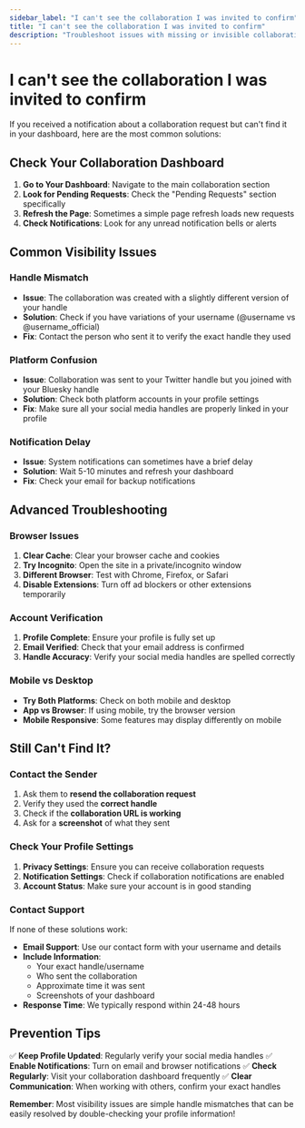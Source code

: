 ```yaml
---
sidebar_label: "I can't see the collaboration I was invited to confirm"
title: "I can't see the collaboration I was invited to confirm"
description: "Troubleshoot issues with missing or invisible collaboration requests in your dashboard."
---
```


# I can't see the collaboration I was invited to confirm

If you received a notification about a collaboration request but can't find it in your dashboard, here are the most common solutions:

## **Check Your Collaboration Dashboard**

1. **Go to Your Dashboard**: Navigate to the main collaboration section
2. **Look for Pending Requests**: Check the "Pending Requests" section specifically
3. **Refresh the Page**: Sometimes a simple page refresh loads new requests
4. **Check Notifications**: Look for any unread notification bells or alerts

## **Common Visibility Issues**

### **Handle Mismatch**
- **Issue**: The collaboration was created with a slightly different version of your handle
- **Solution**: Check if you have variations of your username (@username vs @username_official)
- **Fix**: Contact the person who sent it to verify the exact handle they used

### **Platform Confusion**
- **Issue**: Collaboration was sent to your Twitter handle but you joined with your Bluesky handle
- **Solution**: Check both platform accounts in your profile settings
- **Fix**: Make sure all your social media handles are properly linked in your profile

### **Notification Delay**
- **Issue**: System notifications can sometimes have a brief delay
- **Solution**: Wait 5-10 minutes and refresh your dashboard
- **Fix**: Check your email for backup notifications

## **Advanced Troubleshooting**

### **Browser Issues**
1. **Clear Cache**: Clear your browser cache and cookies
2. **Try Incognito**: Open the site in a private/incognito window
3. **Different Browser**: Test with Chrome, Firefox, or Safari
4. **Disable Extensions**: Turn off ad blockers or other extensions temporarily

### **Account Verification**
1. **Profile Complete**: Ensure your profile is fully set up
2. **Email Verified**: Check that your email address is confirmed
3. **Handle Accuracy**: Verify your social media handles are spelled correctly

### **Mobile vs Desktop**
- **Try Both Platforms**: Check on both mobile and desktop
- **App vs Browser**: If using mobile, try the browser version
- **Mobile Responsive**: Some features may display differently on mobile

## **Still Can't Find It?**

### **Contact the Sender**
1. Ask them to **resend the collaboration request**
2. Verify they used the **correct handle**
3. Check if the **collaboration URL is working**
4. Ask for a **screenshot** of what they sent

### **Check Your Profile Settings**
1. **Privacy Settings**: Ensure you can receive collaboration requests
2. **Notification Settings**: Check if collaboration notifications are enabled
3. **Account Status**: Make sure your account is in good standing

### **Contact Support**
If none of these solutions work:
- **Email Support**: Use our contact form with your username and details
- **Include Information**:
  - Your exact handle/username
  - Who sent the collaboration
  - Approximate time it was sent
  - Screenshots of your dashboard
- **Response Time**: We typically respond within 24-48 hours

## **Prevention Tips**

✅ **Keep Profile Updated**: Regularly verify your social media handles
✅ **Enable Notifications**: Turn on email and browser notifications
✅ **Check Regularly**: Visit your collaboration dashboard frequently
✅ **Clear Communication**: When working with others, confirm your exact handles

**Remember**: Most visibility issues are simple handle mismatches that can be easily resolved by double-checking your profile information!
